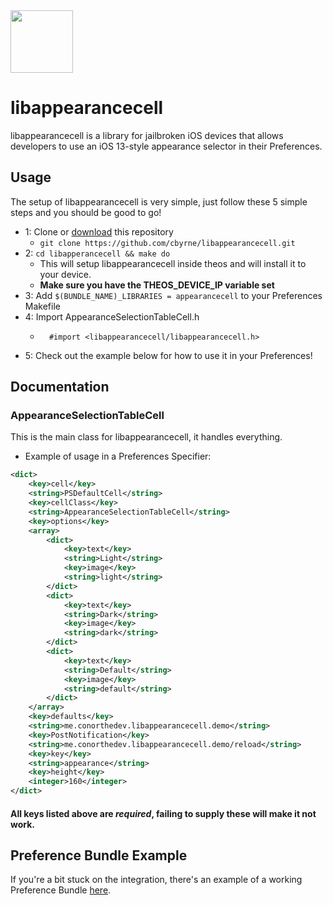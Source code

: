 <img src="https://cdn.discordapp.com/attachments/691570992472129566/721851288333189141/Icon.png" width="100"/> 

# libappearancecell
libappearancecell is a library for jailbroken iOS devices that allows developers to use an iOS 13-style appearance selector in their Preferences. 

## Usage
The setup of libappearancecell is very simple, just follow these 5 simple steps and you should be good to go!
- 1: Clone or [download](https://github.com/cbyrne/libappearancecell/archive/master.zip) this repository
    - ``git clone https://github.com/cbyrne/libappearancecell.git``
- 2: ``cd libapperancecell && make do``
    - This will setup libappearancecell inside theos and will install it to your device.
    - **Make sure you have the THEOS_DEVICE_IP variable set**
- 3: Add ``$(BUNDLE_NAME)_LIBRARIES = appearancecell`` to your Preferences Makefile
- 4: Import AppearanceSelectionTableCell.h
    - ```objc
        #import <libappearancecell/libappearancecell.h>
      ```
- 5: Check out the example below for how to use it in your Preferences!

## Documentation
### AppearanceSelectionTableCell
This is the main class for libappearancecell, it handles everything.
+ Example of usage in a Preferences Specifier:
```xml
<dict>
    <key>cell</key>
    <string>PSDefaultCell</string>
    <key>cellClass</key>
    <string>AppearanceSelectionTableCell</string>
    <key>options</key>
    <array>
        <dict>
            <key>text</key>
            <string>Light</string>
            <key>image</key>
            <string>light</string>
        </dict>
        <dict>
            <key>text</key>
            <string>Dark</string>
            <key>image</key>
            <string>dark</string>
        </dict>
        <dict>
            <key>text</key>
            <string>Default</string>
            <key>image</key>
            <string>default</string>
        </dict>
    </array>
    <key>defaults</key>
    <string>me.conorthedev.libappearancecell.demo</string>
    <key>PostNotification</key>
    <string>me.conorthedev.libappearancecell.demo/reload</string>
    <key>key</key>
    <string>appearance</string>
    <key>height</key>
    <integer>160</integer>
</dict>
```
#### All keys listed above are *required*, failing to supply these will make it not work.

## Preference Bundle Example
If you're a bit stuck on the integration, there's an example of a working Preference Bundle [here](https://github.com/cbyrne/libappearancecell/tree/master/PreferencesExample).
